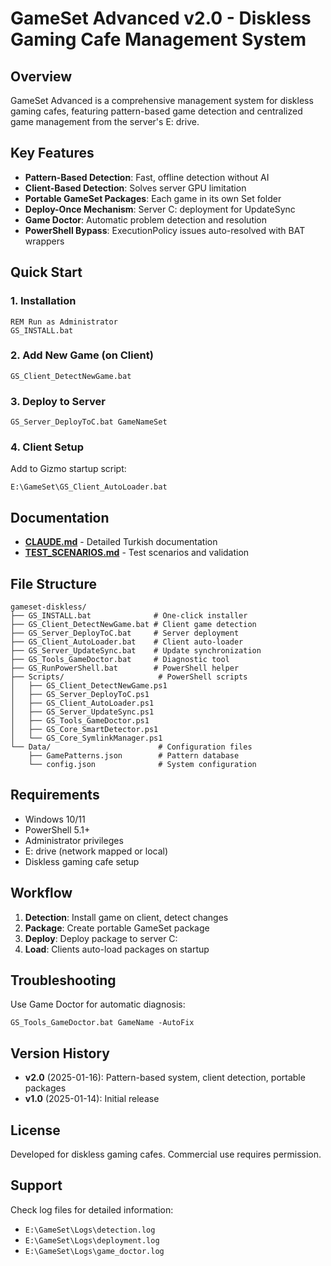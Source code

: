 # GameSet Advanced v2.0 - Diskless Gaming Cafe Management System

## Overview

GameSet Advanced is a comprehensive management system for diskless gaming cafes, featuring pattern-based game detection and centralized game management from the server's E: drive.

## Key Features

- **Pattern-Based Detection**: Fast, offline detection without AI
- **Client-Based Detection**: Solves server GPU limitation
- **Portable GameSet Packages**: Each game in its own Set folder
- **Deploy-Once Mechanism**: Server C: deployment for UpdateSync
- **Game Doctor**: Automatic problem detection and resolution
- **PowerShell Bypass**: ExecutionPolicy issues auto-resolved with BAT wrappers

## Quick Start

### 1. Installation
```batch
REM Run as Administrator
GS_INSTALL.bat
```

### 2. Add New Game (on Client)
```batch
GS_Client_DetectNewGame.bat
```

### 3. Deploy to Server
```batch
GS_Server_DeployToC.bat GameNameSet
```

### 4. Client Setup
Add to Gizmo startup script:
```batch
E:\GameSet\GS_Client_AutoLoader.bat
```

## Documentation

- **[CLAUDE.md](CLAUDE.md)** - Detailed Turkish documentation
- **[TEST_SCENARIOS.md](TEST_SCENARIOS.md)** - Test scenarios and validation

## File Structure

```
gameset-diskless/
├── GS_INSTALL.bat              # One-click installer
├── GS_Client_DetectNewGame.bat # Client game detection
├── GS_Server_DeployToC.bat     # Server deployment
├── GS_Client_AutoLoader.bat    # Client auto-loader
├── GS_Server_UpdateSync.bat    # Update synchronization
├── GS_Tools_GameDoctor.bat     # Diagnostic tool
├── GS_RunPowerShell.bat        # PowerShell helper
├── Scripts/                     # PowerShell scripts
│   ├── GS_Client_DetectNewGame.ps1
│   ├── GS_Server_DeployToC.ps1
│   ├── GS_Client_AutoLoader.ps1
│   ├── GS_Server_UpdateSync.ps1
│   ├── GS_Tools_GameDoctor.ps1
│   ├── GS_Core_SmartDetector.ps1
│   └── GS_Core_SymlinkManager.ps1
└── Data/                        # Configuration files
    ├── GamePatterns.json        # Pattern database
    └── config.json              # System configuration
```

## Requirements

- Windows 10/11
- PowerShell 5.1+
- Administrator privileges
- E: drive (network mapped or local)
- Diskless gaming cafe setup

## Workflow

1. **Detection**: Install game on client, detect changes
2. **Package**: Create portable GameSet package
3. **Deploy**: Deploy package to server C:
4. **Load**: Clients auto-load packages on startup

## Troubleshooting

Use Game Doctor for automatic diagnosis:
```batch
GS_Tools_GameDoctor.bat GameName -AutoFix
```

## Version History

- **v2.0** (2025-01-16): Pattern-based system, client detection, portable packages
- **v1.0** (2025-01-14): Initial release

## License

Developed for diskless gaming cafes. Commercial use requires permission.

## Support

Check log files for detailed information:
- `E:\GameSet\Logs\detection.log`
- `E:\GameSet\Logs\deployment.log`
- `E:\GameSet\Logs\game_doctor.log`
